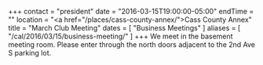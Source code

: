 +++
contact = "president"
date = "2016-03-15T19:00:00-05:00"
endTime = ""
location = "<a href=\"/places/cass-county-annex/\">Cass County Annex</a>"
title = "March Club Meeting"
dates = [ "Business Meetings" ]
aliases = [ "/cal/2016/03/15/business-meeting/" ]
+++
We meet in the basement meeting room. Please enter through the north
doors adjacent to the 2nd Ave S parking lot.
